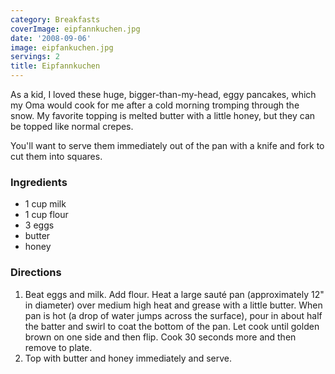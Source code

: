 ```yaml
---
category: Breakfasts
coverImage: eipfannkuchen.jpg
date: '2008-09-06'
image: eipfankuchen.jpg
servings: 2
title: Eipfannkuchen
---
```


As a kid, I loved these huge, bigger-than-my-head, eggy pancakes, which my Oma would cook for me after a cold morning tromping through the snow. My favorite topping is melted butter with a little honey, but they can be topped like normal crepes.


You'll want to serve them immediately out of the pan with a knife and fork to cut them into squares.

### Ingredients

- 1 cup milk
- 1 cup flour
- 3 eggs
- butter
- honey



### Directions

1. Beat eggs and milk. Add flour. Heat a large sauté pan (approximately 12" in diameter) over medium high heat and grease with a little butter. When pan is hot (a drop of water jumps across the surface), pour in about half the batter and swirl to coat the bottom of the pan. Let cook until golden brown on one side and then flip. Cook 30 seconds more and then remove to plate.
2. Top with butter and honey immediately and serve.




